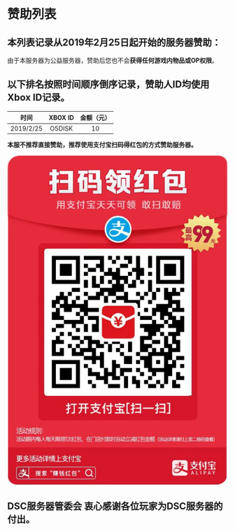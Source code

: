# 赞助列表

## 本列表记录从**2019年2月25日**起开始的服务器赞助：

由于本服务器为公益服务器，赞助后您也不会**获得任何游戏内物品或OP权限**。

## 以下排名按照时间顺序倒序记录，赞助人ID均使用Xbox ID记录。

| 时间 | XBOX ID | 金额（元） |
| :---: | :---: | :---: |
| 2019/2/25 | O5DISK | 10 |

**本服不推荐直接赞助，推荐使用支付宝扫码得红包的方式赞助服务器。**

![](../.gitbook/assets/95f0b664b1743b89f57280fc4b1ea78.jpg)

## DSC服务器管委会 衷心感谢各位玩家为DSC服务器的付出。

